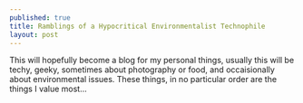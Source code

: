 ```yaml
---
published: true
title: Ramblings of a Hypocritical Environmentalist Technophile
layout: post
---
```

This will hopefully become a blog for my personal things, usually this will be techy, geeky, sometimes about photography or food, and occaisionally about environmental issues.  These things, in no particular order are the things I value most...